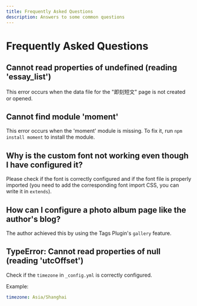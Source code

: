 ```yaml
---
title: Frequently Asked Questions
description: Answers to some common questions
---
```


# Frequently Asked Questions

## Cannot read properties of undefined (reading 'essay_list')

This error occurs when the data file for the "即刻短文" page is not created or opened.

## Cannot find module 'moment'

This error occurs when the 'moment' module is missing. To fix it, run `npm install moment` to install the module.

## Why is the custom font not working even though I have configured it?

Please check if the font is correctly configured and if the font file is properly imported (you need to add the corresponding font import CSS, you can write it in `extends`).

## How can I configure a photo album page like the author's blog?

The author achieved this by using the Tags Plugin's `gallery` feature.

## TypeError: Cannot read properties of null (reading 'utcOffset')

Check if the `timezone` in `_config.yml` is correctly configured.

Example:
```yaml
timezone: Asia/Shanghai
```